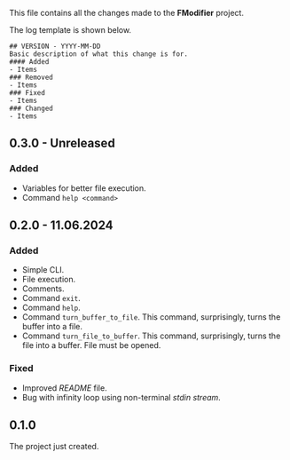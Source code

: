 This file contains all the changes made to the **FModifier** project.

The log template is shown below.
```
## VERSION - YYYY-MM-DD
Basic description of what this change is for.
#### Added
- Items
### Removed
- Items
### Fixed
- Items
### Changed
- Items
```
## 0.3.0 - Unreleased
### Added
- Variables for better file execution.
- Command `help <command>`

## 0.2.0 - 11.06.2024
### Added
- Simple CLI.
- File execution.
- Comments.
- Command `exit`.
- Command `help`.
- Command `turn_buffer_to_file`. This command, surprisingly, turns the buffer into a file.
- Command `turn_file_to_buffer`. This command, surprisingly, turns the file into a buffer. File must be opened.
### Fixed
- Improved *README* file.
- Bug with infinity loop using non-terminal *stdin stream*.

## 0.1.0
The project just created.
